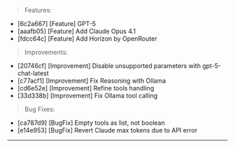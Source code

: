 > Features:
- [6c2a667] [Feature] GPT-5
- [aaafb05] [Feature] Add Claude Opus 4.1
- [fdcc64c] [Feature] Add Horizon by OpenRouter

> Improvements:
- [20746cf] [Improvement] Disable unsupported parameters with gpt-5-chat-latest
- [c77acf1] [Improvement] Fix Reasoning with Ollama
- [cd6e52e] [Improvement] Refine tools handling
- [33d338b] [Improvement] Fix Ollama tool calling

> Bug Fixes:
- [ca787d9] [BugFix] Empty tools as list, not boolean
- [e14e953] [BugFix] Revert Claude max tokens due to API error


---
